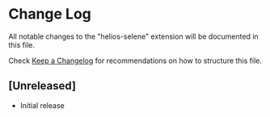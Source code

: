 # Change Log

All notable changes to the "helios-selene" extension will be documented in this file.

Check [Keep a Changelog](http://keepachangelog.com/) for recommendations on how to structure this file.

## [Unreleased]

- Initial release

